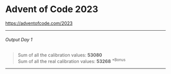 # Advent of Code 2023
<https://adventofcode.com/2023>
***
###### Output Day 1
>Sum of all the calibration values: **53080**<br>
>Sum of all the real calibration values: **53268** <sup>*Bonus</sup>
***
